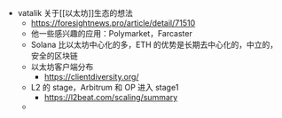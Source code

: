 - vatalik 关于[[以太坊]]生态的想法
	- https://foresightnews.pro/article/detail/71510
	- 他一些感兴趣的应用：Polymarket，Farcaster
	- Solana 比以太坊中心化的多，ETH 的优势是长期去中心化的，中立的，安全的区块链
	- 以太坊客户端分布
		- https://clientdiversity.org/
	- L2 的 stage，Arbitrum 和 OP 进入 stage1
		- https://l2beat.com/scaling/summary
	-